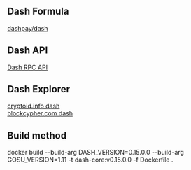## Dash Formula
[dashpay/dash](https://github.com/dashpay/dash)

## Dash API
[Dash RPC API](https://docs.dash.org/en/stable/wallets/dashcore/cmd-rpc.html)

## Dash Explorer
[cryptoid.info dash](https://chainz.cryptoid.info/dash/)  
[blockcypher.com dash](https://live.blockcypher.com/dash/)

## Build method
docker build --build-arg DASH_VERSION=0.15.0.0 --build-arg GOSU_VERSION=1.11 -t dash-core:v0.15.0.0 -f Dockerfile .
